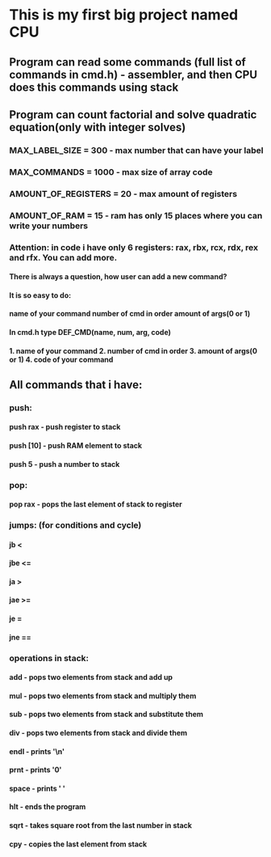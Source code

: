 # This is my first big project named CPU
## Program can read some commands (full list of commands in  cmd.h) - assembler, and then CPU does this commands using stack
## Program can count factorial and solve quadratic equation(only with integer solves)
### MAX_LABEL_SIZE = 300 - max number that can have your label
### MAX_COMMANDS = 1000 - max size of array code
### AMOUNT_OF_REGISTERS = 20 - max amount of registers
### AMOUNT_OF_RAM  = 15 - ram has only 15 places where you can write your numbers
### Attention: in code i have only 6 registers: rax, rbx, rcx, rdx, rex and rfx. You can add more.
#### There is always a question, how user can add a new command?
#### It is so easy to do:
#### name of your command  number of cmd in order amount of args(0 or 1)
#### 
#### In cmd.h type DEF_CMD(name, num, arg, code)
#### 1. name of your command 2. number of cmd in order 3. amount of args(0 or 1) 4. code of your command

## All commands that i have:
### push:
#### push rax  - push register to stack
#### push [10] - push RAM element to stack
#### push 5    - push a number to stack
### pop:
#### pop rax - pops the last element of stack to register
### jumps: (for conditions and cycle)
#### jb <
#### jbe <=
#### ja >
#### jae >=
#### je =
#### jne ==
### operations in stack:
#### add - pops two elements from stack and add up
#### mul - pops two elements from stack and multiply them
#### sub - pops two elements from stack and substitute them
#### div - pops two elements from stack and divide them
#### endl - prints '\n'
#### prnt - prints '0'
#### space - prints ' '
#### hlt - ends the program
#### sqrt - takes square root from the last number in stack
#### cpy - copies the last element from stack
